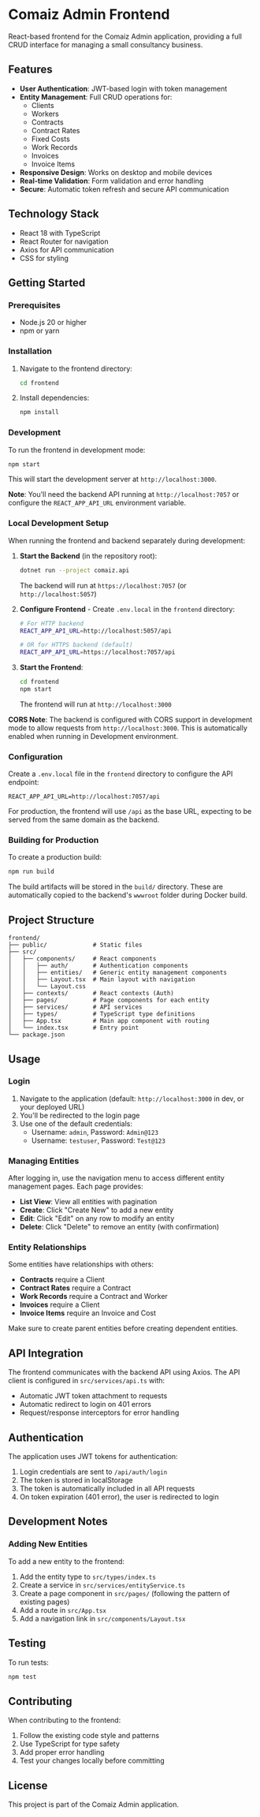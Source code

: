 # Comaiz Admin Frontend

React-based frontend for the Comaiz Admin application, providing a full CRUD interface for managing a small consultancy business.

## Features

- **User Authentication**: JWT-based login with token management
- **Entity Management**: Full CRUD operations for:
  - Clients
  - Workers
  - Contracts
  - Contract Rates
  - Fixed Costs
  - Work Records
  - Invoices
  - Invoice Items
- **Responsive Design**: Works on desktop and mobile devices
- **Real-time Validation**: Form validation and error handling
- **Secure**: Automatic token refresh and secure API communication

## Technology Stack

- React 18 with TypeScript
- React Router for navigation
- Axios for API communication
- CSS for styling

## Getting Started

### Prerequisites

- Node.js 20 or higher
- npm or yarn

### Installation

1. Navigate to the frontend directory:
   ```bash
   cd frontend
   ```

2. Install dependencies:
   ```bash
   npm install
   ```

### Development

To run the frontend in development mode:

```bash
npm start
```

This will start the development server at `http://localhost:3000`.

**Note**: You'll need the backend API running at `http://localhost:7057` or configure the `REACT_APP_API_URL` environment variable.

### Local Development Setup

When running the frontend and backend separately during development:

1. **Start the Backend** (in the repository root):
   ```bash
   dotnet run --project comaiz.api
   ```
   The backend will run at `https://localhost:7057` (or `http://localhost:5057`)

2. **Configure Frontend** - Create `.env.local` in the `frontend` directory:
   ```bash
   # For HTTP backend
   REACT_APP_API_URL=http://localhost:5057/api
   
   # OR for HTTPS backend (default)
   REACT_APP_API_URL=https://localhost:7057/api
   ```

3. **Start the Frontend**:
   ```bash
   cd frontend
   npm start
   ```
   The frontend will run at `http://localhost:3000`

**CORS Note**: The backend is configured with CORS support in development mode to allow requests from `http://localhost:3000`. This is automatically enabled when running in Development environment.

### Configuration

Create a `.env.local` file in the `frontend` directory to configure the API endpoint:

```
REACT_APP_API_URL=http://localhost:7057/api
```

For production, the frontend will use `/api` as the base URL, expecting to be served from the same domain as the backend.

### Building for Production

To create a production build:

```bash
npm run build
```

The build artifacts will be stored in the `build/` directory. These are automatically copied to the backend's `wwwroot` folder during Docker build.

## Project Structure

```
frontend/
├── public/             # Static files
├── src/
│   ├── components/     # React components
│   │   ├── auth/       # Authentication components
│   │   ├── entities/   # Generic entity management components
│   │   ├── Layout.tsx  # Main layout with navigation
│   │   └── Layout.css
│   ├── contexts/       # React contexts (Auth)
│   ├── pages/          # Page components for each entity
│   ├── services/       # API services
│   ├── types/          # TypeScript type definitions
│   ├── App.tsx         # Main app component with routing
│   └── index.tsx       # Entry point
└── package.json
```

## Usage

### Login

1. Navigate to the application (default: `http://localhost:3000` in dev, or your deployed URL)
2. You'll be redirected to the login page
3. Use one of the default credentials:
   - Username: `admin`, Password: `Admin@123`
   - Username: `testuser`, Password: `Test@123`

### Managing Entities

After logging in, use the navigation menu to access different entity management pages. Each page provides:

- **List View**: View all entities with pagination
- **Create**: Click "Create New" to add a new entity
- **Edit**: Click "Edit" on any row to modify an entity
- **Delete**: Click "Delete" to remove an entity (with confirmation)

### Entity Relationships

Some entities have relationships with others:
- **Contracts** require a Client
- **Contract Rates** require a Contract
- **Work Records** require a Contract and Worker
- **Invoices** require a Client
- **Invoice Items** require an Invoice and Cost

Make sure to create parent entities before creating dependent entities.

## API Integration

The frontend communicates with the backend API using Axios. The API client is configured in `src/services/api.ts` with:

- Automatic JWT token attachment to requests
- Automatic redirect to login on 401 errors
- Request/response interceptors for error handling

## Authentication

The application uses JWT tokens for authentication:

1. Login credentials are sent to `/api/auth/login`
2. The token is stored in localStorage
3. The token is automatically included in all API requests
4. On token expiration (401 error), the user is redirected to login

## Development Notes

### Adding New Entities

To add a new entity to the frontend:

1. Add the entity type to `src/types/index.ts`
2. Create a service in `src/services/entityService.ts`
3. Create a page component in `src/pages/` (following the pattern of existing pages)
4. Add a route in `src/App.tsx`
5. Add a navigation link in `src/components/Layout.tsx`

## Testing

To run tests:

```bash
npm test
```

## Contributing

When contributing to the frontend:

1. Follow the existing code style and patterns
2. Use TypeScript for type safety
3. Add proper error handling
4. Test your changes locally before committing

## License

This project is part of the Comaiz Admin application.
